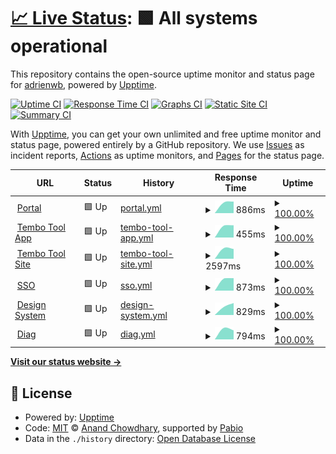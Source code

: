# [📈 Live Status](https://demo.upptime.js.org): <!--live status--> **🟩 All systems operational**

This repository contains the open-source uptime monitor and status page for [adrienwb](https://demo.upptime.js.org), powered by [Upptime](https://github.com/upptime/upptime).

[![Uptime CI](https://github.com/adrienwb/upptime/workflows/Uptime%20CI/badge.svg)](https://github.com/adrienwb/upptime/actions?query=workflow%3A%22Uptime+CI%22)
[![Response Time CI](https://github.com/adrienwb/upptime/workflows/Response%20Time%20CI/badge.svg)](https://github.com/adrienwb/upptime/actions?query=workflow%3A%22Response+Time+CI%22)
[![Graphs CI](https://github.com/adrienwb/upptime/workflows/Graphs%20CI/badge.svg)](https://github.com/adrienwb/upptime/actions?query=workflow%3A%22Graphs+CI%22)
[![Static Site CI](https://github.com/adrienwb/upptime/workflows/Static%20Site%20CI/badge.svg)](https://github.com/adrienwb/upptime/actions?query=workflow%3A%22Static+Site+CI%22)
[![Summary CI](https://github.com/adrienwb/upptime/workflows/Summary%20CI/badge.svg)](https://github.com/adrienwb/upptime/actions?query=workflow%3A%22Summary+CI%22)

With [Upptime](https://upptime.js.org), you can get your own unlimited and free uptime monitor and status page, powered entirely by a GitHub repository. We use [Issues](https://github.com/adrienwb/upptime/issues) as incident reports, [Actions](https://github.com/adrienwb/upptime/actions) as uptime monitors, and [Pages](https://demo.upptime.js.org) for the status page.

<!--start: status pages-->
<!-- This summary is generated by Upptime (https://github.com/upptime/upptime) -->
<!-- Do not edit this manually, your changes will be overwritten -->
<!-- prettier-ignore -->
| URL | Status | History | Response Time | Uptime |
| --- | ------ | ------- | ------------- | ------ |
| <img alt="" src="https://icons.duckduckgo.com/ip3/portal.r3-group.app.ico" height="13"> [Portal](https://portal.r3-group.app) | 🟩 Up | [portal.yml](https://github.com/R3Group-Digital/upptime/commits/HEAD/history/portal.yml) | <details><summary><img alt="Response time graph" src="./graphs/portal/response-time-week.png" height="20"> 886ms</summary><br><a href="https://status.r3-group.app/history/portal"><img alt="Response time 886" src="https://img.shields.io/endpoint?url=https%3A%2F%2Fraw.githubusercontent.com%2FR3Group-Digital%2Fupptime%2FHEAD%2Fapi%2Fportal%2Fresponse-time.json"></a><br><a href="https://status.r3-group.app/history/portal"><img alt="24-hour response time 886" src="https://img.shields.io/endpoint?url=https%3A%2F%2Fraw.githubusercontent.com%2FR3Group-Digital%2Fupptime%2FHEAD%2Fapi%2Fportal%2Fresponse-time-day.json"></a><br><a href="https://status.r3-group.app/history/portal"><img alt="7-day response time 886" src="https://img.shields.io/endpoint?url=https%3A%2F%2Fraw.githubusercontent.com%2FR3Group-Digital%2Fupptime%2FHEAD%2Fapi%2Fportal%2Fresponse-time-week.json"></a><br><a href="https://status.r3-group.app/history/portal"><img alt="30-day response time 886" src="https://img.shields.io/endpoint?url=https%3A%2F%2Fraw.githubusercontent.com%2FR3Group-Digital%2Fupptime%2FHEAD%2Fapi%2Fportal%2Fresponse-time-month.json"></a><br><a href="https://status.r3-group.app/history/portal"><img alt="1-year response time 886" src="https://img.shields.io/endpoint?url=https%3A%2F%2Fraw.githubusercontent.com%2FR3Group-Digital%2Fupptime%2FHEAD%2Fapi%2Fportal%2Fresponse-time-year.json"></a></details> | <details><summary><a href="https://status.r3-group.app/history/portal">100.00%</a></summary><a href="https://status.r3-group.app/history/portal"><img alt="All-time uptime 100.00%" src="https://img.shields.io/endpoint?url=https%3A%2F%2Fraw.githubusercontent.com%2FR3Group-Digital%2Fupptime%2FHEAD%2Fapi%2Fportal%2Fuptime.json"></a><br><a href="https://status.r3-group.app/history/portal"><img alt="24-hour uptime 100.00%" src="https://img.shields.io/endpoint?url=https%3A%2F%2Fraw.githubusercontent.com%2FR3Group-Digital%2Fupptime%2FHEAD%2Fapi%2Fportal%2Fuptime-day.json"></a><br><a href="https://status.r3-group.app/history/portal"><img alt="7-day uptime 100.00%" src="https://img.shields.io/endpoint?url=https%3A%2F%2Fraw.githubusercontent.com%2FR3Group-Digital%2Fupptime%2FHEAD%2Fapi%2Fportal%2Fuptime-week.json"></a><br><a href="https://status.r3-group.app/history/portal"><img alt="30-day uptime 100.00%" src="https://img.shields.io/endpoint?url=https%3A%2F%2Fraw.githubusercontent.com%2FR3Group-Digital%2Fupptime%2FHEAD%2Fapi%2Fportal%2Fuptime-month.json"></a><br><a href="https://status.r3-group.app/history/portal"><img alt="1-year uptime 100.00%" src="https://img.shields.io/endpoint?url=https%3A%2F%2Fraw.githubusercontent.com%2FR3Group-Digital%2Fupptime%2FHEAD%2Fapi%2Fportal%2Fuptime-year.json"></a></details>
| <img alt="" src="https://icons.duckduckgo.com/ip3/app.tembo-tool.io.ico" height="13"> [Tembo Tool App](https://app.tembo-tool.io/) | 🟩 Up | [tembo-tool-app.yml](https://github.com/R3Group-Digital/upptime/commits/HEAD/history/tembo-tool-app.yml) | <details><summary><img alt="Response time graph" src="./graphs/tembo-tool-app/response-time-week.png" height="20"> 455ms</summary><br><a href="https://status.r3-group.app/history/tembo-tool-app"><img alt="Response time 455" src="https://img.shields.io/endpoint?url=https%3A%2F%2Fraw.githubusercontent.com%2FR3Group-Digital%2Fupptime%2FHEAD%2Fapi%2Ftembo-tool-app%2Fresponse-time.json"></a><br><a href="https://status.r3-group.app/history/tembo-tool-app"><img alt="24-hour response time 455" src="https://img.shields.io/endpoint?url=https%3A%2F%2Fraw.githubusercontent.com%2FR3Group-Digital%2Fupptime%2FHEAD%2Fapi%2Ftembo-tool-app%2Fresponse-time-day.json"></a><br><a href="https://status.r3-group.app/history/tembo-tool-app"><img alt="7-day response time 455" src="https://img.shields.io/endpoint?url=https%3A%2F%2Fraw.githubusercontent.com%2FR3Group-Digital%2Fupptime%2FHEAD%2Fapi%2Ftembo-tool-app%2Fresponse-time-week.json"></a><br><a href="https://status.r3-group.app/history/tembo-tool-app"><img alt="30-day response time 455" src="https://img.shields.io/endpoint?url=https%3A%2F%2Fraw.githubusercontent.com%2FR3Group-Digital%2Fupptime%2FHEAD%2Fapi%2Ftembo-tool-app%2Fresponse-time-month.json"></a><br><a href="https://status.r3-group.app/history/tembo-tool-app"><img alt="1-year response time 455" src="https://img.shields.io/endpoint?url=https%3A%2F%2Fraw.githubusercontent.com%2FR3Group-Digital%2Fupptime%2FHEAD%2Fapi%2Ftembo-tool-app%2Fresponse-time-year.json"></a></details> | <details><summary><a href="https://status.r3-group.app/history/tembo-tool-app">100.00%</a></summary><a href="https://status.r3-group.app/history/tembo-tool-app"><img alt="All-time uptime 100.00%" src="https://img.shields.io/endpoint?url=https%3A%2F%2Fraw.githubusercontent.com%2FR3Group-Digital%2Fupptime%2FHEAD%2Fapi%2Ftembo-tool-app%2Fuptime.json"></a><br><a href="https://status.r3-group.app/history/tembo-tool-app"><img alt="24-hour uptime 100.00%" src="https://img.shields.io/endpoint?url=https%3A%2F%2Fraw.githubusercontent.com%2FR3Group-Digital%2Fupptime%2FHEAD%2Fapi%2Ftembo-tool-app%2Fuptime-day.json"></a><br><a href="https://status.r3-group.app/history/tembo-tool-app"><img alt="7-day uptime 100.00%" src="https://img.shields.io/endpoint?url=https%3A%2F%2Fraw.githubusercontent.com%2FR3Group-Digital%2Fupptime%2FHEAD%2Fapi%2Ftembo-tool-app%2Fuptime-week.json"></a><br><a href="https://status.r3-group.app/history/tembo-tool-app"><img alt="30-day uptime 100.00%" src="https://img.shields.io/endpoint?url=https%3A%2F%2Fraw.githubusercontent.com%2FR3Group-Digital%2Fupptime%2FHEAD%2Fapi%2Ftembo-tool-app%2Fuptime-month.json"></a><br><a href="https://status.r3-group.app/history/tembo-tool-app"><img alt="1-year uptime 100.00%" src="https://img.shields.io/endpoint?url=https%3A%2F%2Fraw.githubusercontent.com%2FR3Group-Digital%2Fupptime%2FHEAD%2Fapi%2Ftembo-tool-app%2Fuptime-year.json"></a></details>
| <img alt="" src="https://icons.duckduckgo.com/ip3/tembo-tool.io.ico" height="13"> [Tembo Tool Site](https://tembo-tool.io/) | 🟩 Up | [tembo-tool-site.yml](https://github.com/R3Group-Digital/upptime/commits/HEAD/history/tembo-tool-site.yml) | <details><summary><img alt="Response time graph" src="./graphs/tembo-tool-site/response-time-week.png" height="20"> 2597ms</summary><br><a href="https://status.r3-group.app/history/tembo-tool-site"><img alt="Response time 2597" src="https://img.shields.io/endpoint?url=https%3A%2F%2Fraw.githubusercontent.com%2FR3Group-Digital%2Fupptime%2FHEAD%2Fapi%2Ftembo-tool-site%2Fresponse-time.json"></a><br><a href="https://status.r3-group.app/history/tembo-tool-site"><img alt="24-hour response time 2597" src="https://img.shields.io/endpoint?url=https%3A%2F%2Fraw.githubusercontent.com%2FR3Group-Digital%2Fupptime%2FHEAD%2Fapi%2Ftembo-tool-site%2Fresponse-time-day.json"></a><br><a href="https://status.r3-group.app/history/tembo-tool-site"><img alt="7-day response time 2597" src="https://img.shields.io/endpoint?url=https%3A%2F%2Fraw.githubusercontent.com%2FR3Group-Digital%2Fupptime%2FHEAD%2Fapi%2Ftembo-tool-site%2Fresponse-time-week.json"></a><br><a href="https://status.r3-group.app/history/tembo-tool-site"><img alt="30-day response time 2597" src="https://img.shields.io/endpoint?url=https%3A%2F%2Fraw.githubusercontent.com%2FR3Group-Digital%2Fupptime%2FHEAD%2Fapi%2Ftembo-tool-site%2Fresponse-time-month.json"></a><br><a href="https://status.r3-group.app/history/tembo-tool-site"><img alt="1-year response time 2597" src="https://img.shields.io/endpoint?url=https%3A%2F%2Fraw.githubusercontent.com%2FR3Group-Digital%2Fupptime%2FHEAD%2Fapi%2Ftembo-tool-site%2Fresponse-time-year.json"></a></details> | <details><summary><a href="https://status.r3-group.app/history/tembo-tool-site">100.00%</a></summary><a href="https://status.r3-group.app/history/tembo-tool-site"><img alt="All-time uptime 100.00%" src="https://img.shields.io/endpoint?url=https%3A%2F%2Fraw.githubusercontent.com%2FR3Group-Digital%2Fupptime%2FHEAD%2Fapi%2Ftembo-tool-site%2Fuptime.json"></a><br><a href="https://status.r3-group.app/history/tembo-tool-site"><img alt="24-hour uptime 100.00%" src="https://img.shields.io/endpoint?url=https%3A%2F%2Fraw.githubusercontent.com%2FR3Group-Digital%2Fupptime%2FHEAD%2Fapi%2Ftembo-tool-site%2Fuptime-day.json"></a><br><a href="https://status.r3-group.app/history/tembo-tool-site"><img alt="7-day uptime 100.00%" src="https://img.shields.io/endpoint?url=https%3A%2F%2Fraw.githubusercontent.com%2FR3Group-Digital%2Fupptime%2FHEAD%2Fapi%2Ftembo-tool-site%2Fuptime-week.json"></a><br><a href="https://status.r3-group.app/history/tembo-tool-site"><img alt="30-day uptime 100.00%" src="https://img.shields.io/endpoint?url=https%3A%2F%2Fraw.githubusercontent.com%2FR3Group-Digital%2Fupptime%2FHEAD%2Fapi%2Ftembo-tool-site%2Fuptime-month.json"></a><br><a href="https://status.r3-group.app/history/tembo-tool-site"><img alt="1-year uptime 100.00%" src="https://img.shields.io/endpoint?url=https%3A%2F%2Fraw.githubusercontent.com%2FR3Group-Digital%2Fupptime%2FHEAD%2Fapi%2Ftembo-tool-site%2Fuptime-year.json"></a></details>
| <img alt="" src="https://icons.duckduckgo.com/ip3/sso.r3-group.app.ico" height="13"> [SSO](https://sso.r3-group.app/) | 🟩 Up | [sso.yml](https://github.com/R3Group-Digital/upptime/commits/HEAD/history/sso.yml) | <details><summary><img alt="Response time graph" src="./graphs/sso/response-time-week.png" height="20"> 873ms</summary><br><a href="https://status.r3-group.app/history/sso"><img alt="Response time 873" src="https://img.shields.io/endpoint?url=https%3A%2F%2Fraw.githubusercontent.com%2FR3Group-Digital%2Fupptime%2FHEAD%2Fapi%2Fsso%2Fresponse-time.json"></a><br><a href="https://status.r3-group.app/history/sso"><img alt="24-hour response time 873" src="https://img.shields.io/endpoint?url=https%3A%2F%2Fraw.githubusercontent.com%2FR3Group-Digital%2Fupptime%2FHEAD%2Fapi%2Fsso%2Fresponse-time-day.json"></a><br><a href="https://status.r3-group.app/history/sso"><img alt="7-day response time 873" src="https://img.shields.io/endpoint?url=https%3A%2F%2Fraw.githubusercontent.com%2FR3Group-Digital%2Fupptime%2FHEAD%2Fapi%2Fsso%2Fresponse-time-week.json"></a><br><a href="https://status.r3-group.app/history/sso"><img alt="30-day response time 873" src="https://img.shields.io/endpoint?url=https%3A%2F%2Fraw.githubusercontent.com%2FR3Group-Digital%2Fupptime%2FHEAD%2Fapi%2Fsso%2Fresponse-time-month.json"></a><br><a href="https://status.r3-group.app/history/sso"><img alt="1-year response time 873" src="https://img.shields.io/endpoint?url=https%3A%2F%2Fraw.githubusercontent.com%2FR3Group-Digital%2Fupptime%2FHEAD%2Fapi%2Fsso%2Fresponse-time-year.json"></a></details> | <details><summary><a href="https://status.r3-group.app/history/sso">100.00%</a></summary><a href="https://status.r3-group.app/history/sso"><img alt="All-time uptime 100.00%" src="https://img.shields.io/endpoint?url=https%3A%2F%2Fraw.githubusercontent.com%2FR3Group-Digital%2Fupptime%2FHEAD%2Fapi%2Fsso%2Fuptime.json"></a><br><a href="https://status.r3-group.app/history/sso"><img alt="24-hour uptime 100.00%" src="https://img.shields.io/endpoint?url=https%3A%2F%2Fraw.githubusercontent.com%2FR3Group-Digital%2Fupptime%2FHEAD%2Fapi%2Fsso%2Fuptime-day.json"></a><br><a href="https://status.r3-group.app/history/sso"><img alt="7-day uptime 100.00%" src="https://img.shields.io/endpoint?url=https%3A%2F%2Fraw.githubusercontent.com%2FR3Group-Digital%2Fupptime%2FHEAD%2Fapi%2Fsso%2Fuptime-week.json"></a><br><a href="https://status.r3-group.app/history/sso"><img alt="30-day uptime 100.00%" src="https://img.shields.io/endpoint?url=https%3A%2F%2Fraw.githubusercontent.com%2FR3Group-Digital%2Fupptime%2FHEAD%2Fapi%2Fsso%2Fuptime-month.json"></a><br><a href="https://status.r3-group.app/history/sso"><img alt="1-year uptime 100.00%" src="https://img.shields.io/endpoint?url=https%3A%2F%2Fraw.githubusercontent.com%2FR3Group-Digital%2Fupptime%2FHEAD%2Fapi%2Fsso%2Fuptime-year.json"></a></details>
| <img alt="" src="https://icons.duckduckgo.com/ip3/design.r3-group.app.ico" height="13"> [Design System](https://design.r3-group.app/) | 🟩 Up | [design-system.yml](https://github.com/R3Group-Digital/upptime/commits/HEAD/history/design-system.yml) | <details><summary><img alt="Response time graph" src="./graphs/design-system/response-time-week.png" height="20"> 829ms</summary><br><a href="https://status.r3-group.app/history/design-system"><img alt="Response time 829" src="https://img.shields.io/endpoint?url=https%3A%2F%2Fraw.githubusercontent.com%2FR3Group-Digital%2Fupptime%2FHEAD%2Fapi%2Fdesign-system%2Fresponse-time.json"></a><br><a href="https://status.r3-group.app/history/design-system"><img alt="24-hour response time 829" src="https://img.shields.io/endpoint?url=https%3A%2F%2Fraw.githubusercontent.com%2FR3Group-Digital%2Fupptime%2FHEAD%2Fapi%2Fdesign-system%2Fresponse-time-day.json"></a><br><a href="https://status.r3-group.app/history/design-system"><img alt="7-day response time 829" src="https://img.shields.io/endpoint?url=https%3A%2F%2Fraw.githubusercontent.com%2FR3Group-Digital%2Fupptime%2FHEAD%2Fapi%2Fdesign-system%2Fresponse-time-week.json"></a><br><a href="https://status.r3-group.app/history/design-system"><img alt="30-day response time 829" src="https://img.shields.io/endpoint?url=https%3A%2F%2Fraw.githubusercontent.com%2FR3Group-Digital%2Fupptime%2FHEAD%2Fapi%2Fdesign-system%2Fresponse-time-month.json"></a><br><a href="https://status.r3-group.app/history/design-system"><img alt="1-year response time 829" src="https://img.shields.io/endpoint?url=https%3A%2F%2Fraw.githubusercontent.com%2FR3Group-Digital%2Fupptime%2FHEAD%2Fapi%2Fdesign-system%2Fresponse-time-year.json"></a></details> | <details><summary><a href="https://status.r3-group.app/history/design-system">100.00%</a></summary><a href="https://status.r3-group.app/history/design-system"><img alt="All-time uptime 100.00%" src="https://img.shields.io/endpoint?url=https%3A%2F%2Fraw.githubusercontent.com%2FR3Group-Digital%2Fupptime%2FHEAD%2Fapi%2Fdesign-system%2Fuptime.json"></a><br><a href="https://status.r3-group.app/history/design-system"><img alt="24-hour uptime 100.00%" src="https://img.shields.io/endpoint?url=https%3A%2F%2Fraw.githubusercontent.com%2FR3Group-Digital%2Fupptime%2FHEAD%2Fapi%2Fdesign-system%2Fuptime-day.json"></a><br><a href="https://status.r3-group.app/history/design-system"><img alt="7-day uptime 100.00%" src="https://img.shields.io/endpoint?url=https%3A%2F%2Fraw.githubusercontent.com%2FR3Group-Digital%2Fupptime%2FHEAD%2Fapi%2Fdesign-system%2Fuptime-week.json"></a><br><a href="https://status.r3-group.app/history/design-system"><img alt="30-day uptime 100.00%" src="https://img.shields.io/endpoint?url=https%3A%2F%2Fraw.githubusercontent.com%2FR3Group-Digital%2Fupptime%2FHEAD%2Fapi%2Fdesign-system%2Fuptime-month.json"></a><br><a href="https://status.r3-group.app/history/design-system"><img alt="1-year uptime 100.00%" src="https://img.shields.io/endpoint?url=https%3A%2F%2Fraw.githubusercontent.com%2FR3Group-Digital%2Fupptime%2FHEAD%2Fapi%2Fdesign-system%2Fuptime-year.json"></a></details>
| <img alt="" src="https://icons.duckduckgo.com/ip3/diag-rse.r3-group.app.ico" height="13"> [Diag](https://diag-rse.r3-group.app/) | 🟩 Up | [diag.yml](https://github.com/R3Group-Digital/upptime/commits/HEAD/history/diag.yml) | <details><summary><img alt="Response time graph" src="./graphs/diag/response-time-week.png" height="20"> 794ms</summary><br><a href="https://status.r3-group.app/history/diag"><img alt="Response time 794" src="https://img.shields.io/endpoint?url=https%3A%2F%2Fraw.githubusercontent.com%2FR3Group-Digital%2Fupptime%2FHEAD%2Fapi%2Fdiag%2Fresponse-time.json"></a><br><a href="https://status.r3-group.app/history/diag"><img alt="24-hour response time 794" src="https://img.shields.io/endpoint?url=https%3A%2F%2Fraw.githubusercontent.com%2FR3Group-Digital%2Fupptime%2FHEAD%2Fapi%2Fdiag%2Fresponse-time-day.json"></a><br><a href="https://status.r3-group.app/history/diag"><img alt="7-day response time 794" src="https://img.shields.io/endpoint?url=https%3A%2F%2Fraw.githubusercontent.com%2FR3Group-Digital%2Fupptime%2FHEAD%2Fapi%2Fdiag%2Fresponse-time-week.json"></a><br><a href="https://status.r3-group.app/history/diag"><img alt="30-day response time 794" src="https://img.shields.io/endpoint?url=https%3A%2F%2Fraw.githubusercontent.com%2FR3Group-Digital%2Fupptime%2FHEAD%2Fapi%2Fdiag%2Fresponse-time-month.json"></a><br><a href="https://status.r3-group.app/history/diag"><img alt="1-year response time 794" src="https://img.shields.io/endpoint?url=https%3A%2F%2Fraw.githubusercontent.com%2FR3Group-Digital%2Fupptime%2FHEAD%2Fapi%2Fdiag%2Fresponse-time-year.json"></a></details> | <details><summary><a href="https://status.r3-group.app/history/diag">100.00%</a></summary><a href="https://status.r3-group.app/history/diag"><img alt="All-time uptime 100.00%" src="https://img.shields.io/endpoint?url=https%3A%2F%2Fraw.githubusercontent.com%2FR3Group-Digital%2Fupptime%2FHEAD%2Fapi%2Fdiag%2Fuptime.json"></a><br><a href="https://status.r3-group.app/history/diag"><img alt="24-hour uptime 100.00%" src="https://img.shields.io/endpoint?url=https%3A%2F%2Fraw.githubusercontent.com%2FR3Group-Digital%2Fupptime%2FHEAD%2Fapi%2Fdiag%2Fuptime-day.json"></a><br><a href="https://status.r3-group.app/history/diag"><img alt="7-day uptime 100.00%" src="https://img.shields.io/endpoint?url=https%3A%2F%2Fraw.githubusercontent.com%2FR3Group-Digital%2Fupptime%2FHEAD%2Fapi%2Fdiag%2Fuptime-week.json"></a><br><a href="https://status.r3-group.app/history/diag"><img alt="30-day uptime 100.00%" src="https://img.shields.io/endpoint?url=https%3A%2F%2Fraw.githubusercontent.com%2FR3Group-Digital%2Fupptime%2FHEAD%2Fapi%2Fdiag%2Fuptime-month.json"></a><br><a href="https://status.r3-group.app/history/diag"><img alt="1-year uptime 100.00%" src="https://img.shields.io/endpoint?url=https%3A%2F%2Fraw.githubusercontent.com%2FR3Group-Digital%2Fupptime%2FHEAD%2Fapi%2Fdiag%2Fuptime-year.json"></a></details>

<!--end: status pages-->

[**Visit our status website →**](https://demo.upptime.js.org)

## 📄 License

- Powered by: [Upptime](https://github.com/upptime/upptime)
- Code: [MIT](./LICENSE) © [Anand Chowdhary](https://anandchowdhary.com), supported by [Pabio](https://pabio.com)
- Data in the `./history` directory: [Open Database License](https://opendatacommons.org/licenses/odbl/1-0/)
